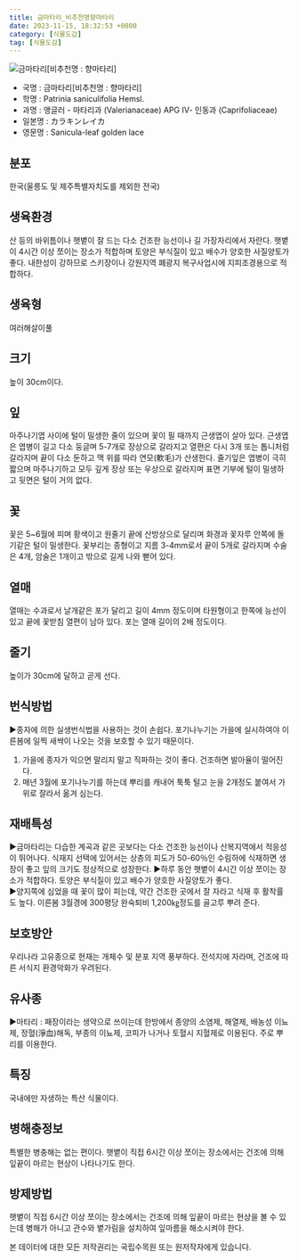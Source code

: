 ```yaml
---
title: 금마타리_비추천명향마타리
date: 2023-11-15, 18:32:53 +0800
category: [식물도감]
tag: [식물도감]
---
```




![금마타리[비추천명 : 향마타리]](http://www.nature.go.kr/fileUpload/plants/basic/Valerianaceae/Patrinia/16383/16383_1_th2.jpg)
- 국명 : 금마타리[비추천명 : 향마타리]
- 학명 : Patrinia saniculifolia Hemsl.
- 과명 : 앵글러 - 마타리과 (Valerianaceae) APG Ⅳ- 인동과 (Caprifoliaceae)
- 일본명 : カラキンレイカ
- 영문명 : Sanicula-leaf golden lace


## 분포
한국(울릉도 및 제주특별자치도를 제외한 전국) 
## 생육환경
산 등의 바위틈이나 햇볕이 잘 드는 다소 건조한 능선이나 길 가장자리에서 자란다. 햇볕이 4시간 이상 쪼이는 장소가 적합하며 토양은 부식질이 있고 배수가 양호한 사질양토가 좋다. 내한성이 강하므로 스키장이나 강원지역 폐광지 복구사업시에 지피조경용으로 적합하다.
## 생육형
여러해살이풀 
## 크기
높이 30cm이다.
## 잎
마주나기엽 사이에 털이 밀생한 줄이 있으며 꽃이 필 때까지 근생엽이 살아 있다. 근생엽은 엽병이 길고 다소 둥글며 5-7개로 장상으로 갈라지고 열편은 다시 3개 또는 톱니처럼 갈라지며 끝이 다소 둔하고 맥 위를 따라 연모(軟毛)가 산생한다. 줄기잎은 엽병이 극히 짧으며 마주나기하고 모두 깊게 장상 또는 우상으로 갈라지며 표면 기부에 털이 밀생하고 뒷면은 털이 거의 없다.
## 꽃
꽃은 5~6월에 피며 황색이고 원줄기 끝에 산방상으로 달리며 화경과 꽃자루 안쪽에 돌기같은 털이 밀생한다. 꽃부리는 종형이고 지름 3-4mm로서 끝이 5개로 갈라지며 수술은 4개, 암술은 1개이고 밖으로 길게 나와 뻗어 있다.
## 열매
열매는 수과로서 날개같은 포가 달리고 길이 4mm 정도이며 타원형이고 한쪽에 능선이 있고 끝에 꽃받침 열편이 남아 있다. 포는 열매 길이의 2배 정도이다.
## 줄기
높이가 30cm에 달하고 곧게 선다.
## 번식방법
▶종자에 의한 실생번식법을 사용하는 것이 손쉽다. 포기나누기는 가을에 실시하여야 이른봄에 일찍 새싹이 나오는 것을 보호할 수 있기 때문이다. 1. 가을에 종자가 익으면 말리지 말고 직파하는 것이 좋다. 건조하면 발아율이 떨어진다. 2. 매년 3월에 포기나누기를 하는데 뿌리를 캐내어 툭툭 털고 눈을 2개정도 붙여서 가위로 잘라서 옮겨 심는다.
## 재배특성
▶금마타리는 다습한 계곡과 같은 곳보다는 다소 건조한 능선이나 산복지역에서 적응성이 뛰어나다. 식재지 선택에 있어서는 상층의 피도가 50-60％인 수림하에 식재하면 생장이 좋고 잎의 크기도 정상적으로 성장한다. ▶하루 동안 햇볕이 4시간 이상 쪼이는 장소가 적합하다. 토양은 부식질이 있고 배수가 양호한 사질양토가 좋다.  ▶양지쪽에 심었을 때 꽃이 많이 피는데, 약간 건조한 곳에서 잘 자라고 식재 후 활착률도 높다. 이른봄 3월경에 300평당 완숙퇴비 1,200㎏정도를 골고루 뿌려 준다.
## 보호방안
우리나라 고유종으로 현재는 개체수 및 분포 지역 풍부하다. 전석지에 자라며, 건조에 따른 서식지 환경악화가 우려된다.
## 유사종
▶마타리 : 패장이라는 생약으로 쓰이는데 한방에서 종양의 소염제, 해열제, 배농성 이뇨제, 정혈(淨血)해독, 부종의 이뇨제, 코피가 나거나 토혈시 지혈제로 이용된다. 주로 뿌리를 이용한다.
## 특징
국내에만 자생하는 특산 식물이다.
## 병해충정보
특별한 병충해는 없는 편이다. 햇볕이 직접 6시간 이상 쪼이는 장소에서는 건조에 의해 잎끝이 마르는 현상이 나타나기도 한다.
## 방제방법
햇볕이 직접 6시간 이상 쪼이는 장소에서는 건조에 의해 잎끝이 마르는 현상을 볼 수 있는데 병해가 아니고 관수와 볕가림을 설치하여 잎마름을 해소시켜야 한다.






본 데이터에 대한 모든 저작권리는 국립수목원 또는 원저작자에게 있습니다.
